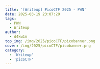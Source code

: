 ```yaml
---
title: '[Writeup] PicoCTF 2025 - PWN'
date: 2025-03-19 23:07:20
tags:
  - PWN
  - Writeup
author:
  - d4kw1n
top_img: /img/2025/picoCTF/picobanner.png
cover: /img/2025/picoCTF/picobanner.png
category: 
  - 'Writeup'
  - 'picoCTF'
---
```


